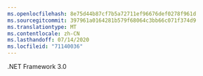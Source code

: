 ```yaml
---
ms.openlocfilehash: 8e75d44b87cf7b5a72711ef96676def0278f961d
ms.sourcegitcommit: 397961a0164281b579f68064c3bb66c071f374d9
ms.translationtype: MT
ms.contentlocale: zh-CN
ms.lasthandoff: 07/14/2020
ms.locfileid: "71140036"
---
```

.NET Framework 3.0